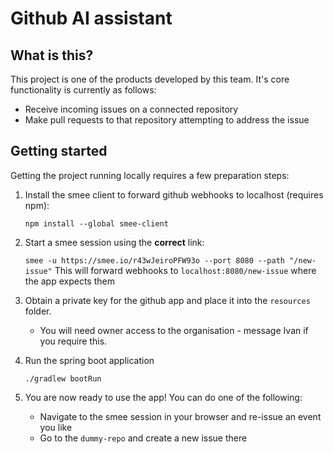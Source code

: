 # Github AI assistant

## What is this?

This project is one of the products developed by this team.
It's core functionality is currently as follows:
* Receive incoming issues on a connected repository 
* Make pull requests to that repository attempting to address the issue

## Getting started
Getting the project running locally requires a few preparation steps:
1. Install the smee client to forward github webhooks to localhost (requires npm): 

    ```npm install --global smee-client```
2. Start a smee session using the **correct** link:

    ```smee -u https://smee.io/r43wJeiroPFW93o --port 8080 --path "/new-issue"```
    This will forward webhooks to `localhost:8080/new-issue` where the app expects them
3. Obtain a private key for the github app and place it into the `resources` folder.
   * You will need owner access to the organisation - message Ivan if you require this.
4. Run the spring boot application
    
    ```./gradlew bootRun```
5. You are now ready to use the app! You can do one of the following:
    * Navigate to the smee session in your browser and re-issue an event you like
    * Go to the `dummy-repo` and create a new issue there